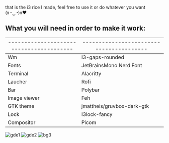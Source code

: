 that is the i3 rice I made, feel free to use it or do whatever you want  (ɔ◔‿◔)ɔ♥ 


## What you will need in order to make it work:

| ---------------------------------------- | ---------------------------------------- |
| ---------------------------------------- | ---------------------------------------- |
| Wm                                       | I3-gaps-rounded                          |
| Fonts                                    | JetBrainsMono Nerd Font                  |
| Terminal                                 | Alacritty                                |
| Laucher                                  | Rofi                                     |
| Bar                                      | Polybar                                  |
| Image viewer                             | Feh                                      |
| GTK theme                                | jmattheis/gruvbox-dark-gtk               |
| Lock                                     | I3lock-fancy                             |
| Compositor                               | Picom                                    |

![gde1](https://user-images.githubusercontent.com/96692294/177333622-22fc8d0f-dce7-4e94-b8ce-489d16240cd5.png)
![gde2](https://user-images.githubusercontent.com/96692294/177333628-95b34028-1776-4054-ab18-1fa6761c0203.png)
![bg3](https://user-images.githubusercontent.com/96692294/177338324-e9b6aeb4-414d-47e7-8399-cfb1d54387f8.png)

